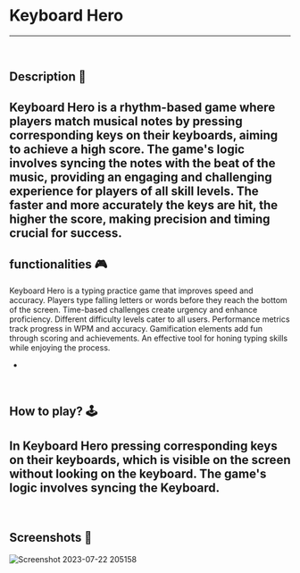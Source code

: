 # **Keyboard Hero** 

---

<br>

## **Description 📃**
Keyboard Hero is a rhythm-based game where players match musical notes by pressing corresponding keys on their keyboards, aiming to achieve a high score. The game's logic involves syncing the notes with the beat of the music, providing an engaging and challenging experience for players of all skill levels. The faster and more accurately the keys are hit, the higher the score, making precision and timing crucial for success.
- 

## **functionalities 🎮**
<!-- add functionalities over here -->
Keyboard Hero is a typing practice game that improves speed and accuracy. Players type falling letters or words before they reach the bottom of the screen. Time-based challenges create urgency and enhance proficiency. Different difficulty levels cater to all users. Performance metrics track progress in WPM and accuracy. Gamification elements add fun through scoring and achievements. An effective tool for honing typing skills while enjoying the process.

- 
<br>

## **How to play? 🕹️**
<!-- add the steps how to play games -->
In Keyboard Hero pressing corresponding keys on their keyboards, which is visible on the screen without looking on the keyboard. The game's logic involves syncing the Keyboard.
- 

<br>

## **Screenshots 📸**
![Screenshot 2023-07-22 205158](https://github.com/Deepanshu0703/GameZone/assets/114489502/b049c0ab-499c-4348-830b-1b4a1521da07)

<br>

